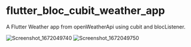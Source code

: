 # flutter_bloc_cubit_weather_app
A Flutter Weather app from openWeatherApi using cubit and blocListener.

![Screenshot_1672049740](https://user-images.githubusercontent.com/76113072/209537216-67adc51a-de12-445b-8e18-36d3bcd51c0a.png)
![Screenshot_1672049750](https://user-images.githubusercontent.com/76113072/209537218-b0c57cb6-d953-46a0-a2ff-126cf21df125.png)
